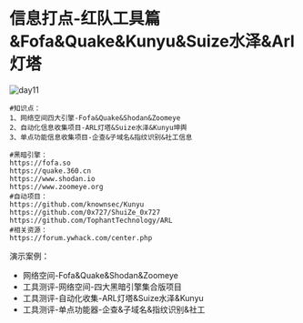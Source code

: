 # 信息打点-红队工具篇&Fofa&Quake&Kunyu&Suize水泽&Arl灯塔

![day11](/Users/yangluchao/Documents/GitHub/security/image/day11.png)

```
#知识点：
1、网络空间四大引擎-Fofa&Quake&Shodan&Zoomeye
2、自动化信息收集项目-ARL灯塔&Suize水泽&Kunyu坤舆
3、单点功能信息收集项目-企查&子域名&指纹识别&社工信息

#黑暗引擎：
https://fofa.so
https://quake.360.cn
https://www.shodan.io
https://www.zoomeye.org
#自动项目：
https://github.com/knownsec/Kunyu
https://github.com/0x727/ShuiZe_0x727
https://github.com/TophantTechnology/ARL
#相关资源：
https://forum.ywhack.com/center.php

```

演示案例：

-   网络空间-Fofa&Quake&Shodan&Zoomeye
-   工具测评-网络空间-四大黑暗引擎集合版项目
-   工具测评-自动化收集-ARL灯塔&Suize水泽&Kunyu
-   工具测评-单点功能器-企查&子域名&指纹识别&社工
